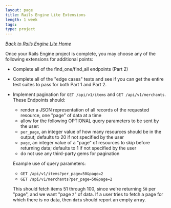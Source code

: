 ```yaml
---
layout: page
title: Rails Engine Lite Extensions
length: 1 week
tags:
type: project
---
```

_[Back to Rails Engine Lite Home](./index)_

Once your Rails Engine project is complete, you may choose any of the following extensions for additional points:

- Complete all of the find_one/find_all endpoints (Part 2)
- Complete all of the "edge cases" tests and see if you can get the entire test suites to pass for both Part 1 and Part 2.
- Implement pagination for `GET /api/v1/items` and `GET /api/v1/merchants`. 
  These Endpoints should: 
    * render a JSON representation of all records of the requested resource, one "page" of data at a time
    * allow for the following OPTIONAL query parameters to be sent by the user:
    * `per_page`, an integer value of how many resources should be in the output; defaults to 20 if not specified by the user
    * `page`, an integer value of a "page" of resources to skip before returning data; defaults to 1 if not specified by the user
    * do not use any third-party gems for pagination

    Example use of query parameters:

    * `GET /api/v1/items?per_page=50&page=2`
    * `GET /api/v1/merchants?per_page=50&page=2`

    This should fetch items 51 through 100, since we're returning `50` per "page", and we want "page `2`" of data.
    If a user tries to fetch a page for which there is no data, then `data` should report an empty array.
